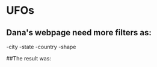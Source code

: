 # UFOs

## Dana's webpage need more filters as:
  -city
  -state
  -country
  -shape
  
 ##The result was:
 
